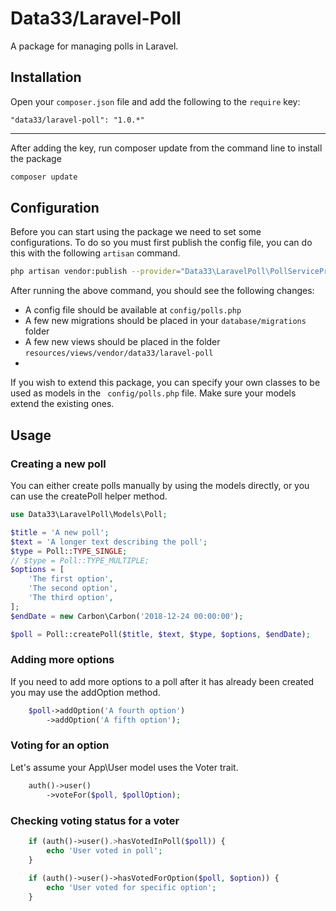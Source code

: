 Data33/Laravel-Poll
=======

A package for managing polls in Laravel.

## Installation ##

Open your `composer.json` file and add the following to the `require` key:

	"data33/laravel-poll": "1.0.*"

---
	
After adding the key, run composer update from the command line to install the package 

```bash
composer update
```
	
## Configuration ##
Before you can start using the package we need to set some configurations.
To do so you must first publish the config file, you can do this with the following `artisan` command. 

```bash
php artisan vendor:publish --provider="Data33\LaravelPoll\PollServiceProvider"
```
After running the above command, you should see the following changes:
* A config file should be available at `config/polls.php`
* A few new migrations should be placed in your `database/migrations` folder
* A few new views should be placed in the folder `resources/views/vendor/data33/laravel-poll`
* 
If you wish to extend this package, you can specify your own classes to be used as models in the ` config/polls.php` file. Make sure your models extend the existing ones.

## Usage ##

### Creating a new poll ###
You can either create polls manually by using the models directly, or you can use the createPoll helper method.
```php
use Data33\LaravelPoll\Models\Poll;

$title = 'A new poll';
$text = 'A longer text describing the poll';
$type = Poll::TYPE_SINGLE;
// $type = Poll::TYPE_MULTIPLE;
$options = [
    'The first option',
    'The second option',
    'The third option',
];
$endDate = new Carbon\Carbon('2018-12-24 00:00:00');

$poll = Poll::createPoll($title, $text, $type, $options, $endDate);
```

### Adding more options ###
If you need to add more options to a poll after it has already been created you may use the addOption method.
```php
    $poll->addOption('A fourth option')
        ->addOption('A fifth option');
```

### Voting for an option ###
Let's assume your App\User model uses the Voter trait.
```php
    auth()->user()
        ->voteFor($poll, $pollOption);
```

### Checking voting status for a voter ###
```php
    if (auth()->user().>hasVotedInPoll($poll)) {
        echo 'User voted in poll';
    }
    
    if (auth()->user()->hasVotedForOption($poll, $option)) {
        echo 'User voted for specific option';
    }
```